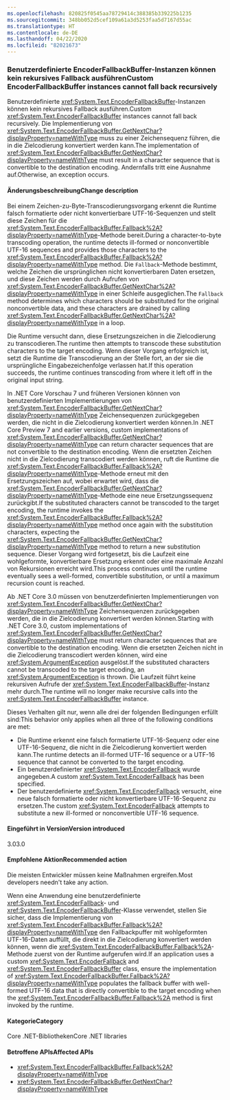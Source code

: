 ```yaml
---
ms.openlocfilehash: 820825f0545aa78729414c388385b339225b1235
ms.sourcegitcommit: 348bb052d5cef109a61a3d5253faa5d7167d55ac
ms.translationtype: HT
ms.contentlocale: de-DE
ms.lasthandoff: 04/22/2020
ms.locfileid: "82021673"
---
```

### <a name="custom-encoderfallbackbuffer-instances-cannot-fall-back-recursively"></a><span data-ttu-id="0379a-101">Benutzerdefinierte EncoderFallbackBuffer-Instanzen können kein rekursives Fallback ausführen</span><span class="sxs-lookup"><span data-stu-id="0379a-101">Custom EncoderFallbackBuffer instances cannot fall back recursively</span></span>

<span data-ttu-id="0379a-102">Benutzerdefinierte <xref:System.Text.EncoderFallbackBuffer>-Instanzen können kein rekursives Fallback ausführen.</span><span class="sxs-lookup"><span data-stu-id="0379a-102">Custom <xref:System.Text.EncoderFallbackBuffer> instances cannot fall back recursively.</span></span> <span data-ttu-id="0379a-103">Die Implementierung von <xref:System.Text.EncoderFallbackBuffer.GetNextChar?displayProperty=nameWithType> muss zu einer Zeichensequenz führen, die in die Zielcodierung konvertiert werden kann.</span><span class="sxs-lookup"><span data-stu-id="0379a-103">The implementation of <xref:System.Text.EncoderFallbackBuffer.GetNextChar?displayProperty=nameWithType> must result in a character sequence that is convertible to the destination encoding.</span></span> <span data-ttu-id="0379a-104">Andernfalls tritt eine Ausnahme auf.</span><span class="sxs-lookup"><span data-stu-id="0379a-104">Otherwise, an exception occurs.</span></span>

#### <a name="change-description"></a><span data-ttu-id="0379a-105">Änderungsbeschreibung</span><span class="sxs-lookup"><span data-stu-id="0379a-105">Change description</span></span>

<span data-ttu-id="0379a-106">Bei einem Zeichen-zu-Byte-Transcodierungsvorgang erkennt die Runtime falsch formatierte oder nicht konvertierbare UTF-16-Sequenzen und stellt diese Zeichen für die <xref:System.Text.EncoderFallbackBuffer.Fallback%2A?displayProperty=nameWithType>-Methode bereit.</span><span class="sxs-lookup"><span data-stu-id="0379a-106">During a character-to-byte transcoding operation, the runtime detects ill-formed or nonconvertible UTF-16 sequences and provides those characters to the <xref:System.Text.EncoderFallbackBuffer.Fallback%2A?displayProperty=nameWithType> method.</span></span> <span data-ttu-id="0379a-107">Die `Fallback`-Methode bestimmt, welche Zeichen die ursprünglichen nicht konvertierbaren Daten ersetzen, und diese Zeichen werden durch Aufrufen von <xref:System.Text.EncoderFallbackBuffer.GetNextChar%2A?displayProperty=nameWithType> in einer Schleife ausgeglichen.</span><span class="sxs-lookup"><span data-stu-id="0379a-107">The `Fallback` method determines which characters should be substituted for the original nonconvertible data, and these characters are drained by calling <xref:System.Text.EncoderFallbackBuffer.GetNextChar%2A?displayProperty=nameWithType> in a loop.</span></span>

<span data-ttu-id="0379a-108">Die Runtime versucht dann, diese Ersetzungszeichen in die Zielcodierung zu transcodieren.</span><span class="sxs-lookup"><span data-stu-id="0379a-108">The runtime then attempts to transcode these substitution characters to the target encoding.</span></span> <span data-ttu-id="0379a-109">Wenn dieser Vorgang erfolgreich ist, setzt die Runtime die Transcodierung an der Stelle fort, an der sie die ursprüngliche Eingabezeichenfolge verlassen hat.</span><span class="sxs-lookup"><span data-stu-id="0379a-109">If this operation succeeds, the runtime continues transcoding from where it left off in the original input string.</span></span>

<span data-ttu-id="0379a-110">In .NET Core Vorschau 7 und früheren Versionen können von benutzerdefinierten Implementierungen von <xref:System.Text.EncoderFallbackBuffer.GetNextChar?displayProperty=nameWithType> Zeichensequenzen zurückgegeben werden, die nicht in die Zielcodierung konvertiert werden können.</span><span class="sxs-lookup"><span data-stu-id="0379a-110">In .NET Core Preview 7 and earlier versions, custom implementations of <xref:System.Text.EncoderFallbackBuffer.GetNextChar?displayProperty=nameWithType> can return character sequences that are not convertible to the destination encoding.</span></span> <span data-ttu-id="0379a-111">Wenn die ersetzten Zeichen nicht in die Zielcodierung transcodiert werden können, ruft die Runtime die <xref:System.Text.EncoderFallbackBuffer.Fallback%2A?displayProperty=nameWithType>-Methode erneut mit den Ersetzungszeichen auf, wobei erwartet wird, dass die <xref:System.Text.EncoderFallbackBuffer.GetNextChar?displayProperty=nameWithType>-Methode eine neue Ersetzungssequenz zurückgibt.</span><span class="sxs-lookup"><span data-stu-id="0379a-111">If the substituted characters cannot be transcoded to the target encoding, the runtime invokes the <xref:System.Text.EncoderFallbackBuffer.Fallback%2A?displayProperty=nameWithType> method once again with the substitution characters, expecting the <xref:System.Text.EncoderFallbackBuffer.GetNextChar?displayProperty=nameWithType> method to return a new substitution sequence.</span></span> <span data-ttu-id="0379a-112">Dieser Vorgang wird fortgesetzt, bis die Laufzeit eine wohlgeformte, konvertierbare Ersetzung erkennt oder eine maximale Anzahl von Rekursionen erreicht wird.</span><span class="sxs-lookup"><span data-stu-id="0379a-112">This process continues until the runtime eventually sees a well-formed, convertible substitution, or until a maximum recursion count is reached.</span></span>

<span data-ttu-id="0379a-113">Ab .NET Core 3.0 müssen von benutzerdefinierten Implementierungen von <xref:System.Text.EncoderFallbackBuffer.GetNextChar?displayProperty=nameWithType> Zeichensequenzen zurückgegeben werden, die in die Zielcodierung konvertiert werden können.</span><span class="sxs-lookup"><span data-stu-id="0379a-113">Starting with .NET Core 3.0, custom implementations of <xref:System.Text.EncoderFallbackBuffer.GetNextChar?displayProperty=nameWithType> must return character sequences that are convertible to the destination encoding.</span></span> <span data-ttu-id="0379a-114">Wenn die ersetzten Zeichen nicht in die Zielcodierung transcodiert werden können, wird eine <xref:System.ArgumentException> ausgelöst.</span><span class="sxs-lookup"><span data-stu-id="0379a-114">If the substituted characters cannot be transcoded to the target encoding, an <xref:System.ArgumentException> is thrown.</span></span> <span data-ttu-id="0379a-115">Die Laufzeit führt keine rekursiven Aufrufe der <xref:System.Text.EncoderFallbackBuffer>-Instanz mehr durch.</span><span class="sxs-lookup"><span data-stu-id="0379a-115">The runtime will no longer make recursive calls into the <xref:System.Text.EncoderFallbackBuffer> instance.</span></span>

<span data-ttu-id="0379a-116">Dieses Verhalten gilt nur, wenn alle drei der folgenden Bedingungen erfüllt sind:</span><span class="sxs-lookup"><span data-stu-id="0379a-116">This behavior only applies when all three of the following conditions are met:</span></span>

- <span data-ttu-id="0379a-117">Die Runtime erkennt eine falsch formatierte UTF-16-Sequenz oder eine UTF-16-Sequenz, die nicht in die Zielcodierung konvertiert werden kann.</span><span class="sxs-lookup"><span data-stu-id="0379a-117">The runtime detects an ill-formed UTF-16 sequence or a UTF-16 sequence that cannot be converted to the target encoding.</span></span>
- <span data-ttu-id="0379a-118">Ein benutzerdefinierter <xref:System.Text.EncoderFallback> wurde angegeben.</span><span class="sxs-lookup"><span data-stu-id="0379a-118">A custom <xref:System.Text.EncoderFallback> has been specified.</span></span>
- <span data-ttu-id="0379a-119">Der benutzerdefinierte <xref:System.Text.EncoderFallback> versucht, eine neue falsch formatierte oder nicht konvertierbare UTF-16-Sequenz zu ersetzen.</span><span class="sxs-lookup"><span data-stu-id="0379a-119">The custom <xref:System.Text.EncoderFallback> attempts to substitute a new ill-formed or nonconvertible UTF-16 sequence.</span></span>

#### <a name="version-introduced"></a><span data-ttu-id="0379a-120">Eingeführt in Version</span><span class="sxs-lookup"><span data-stu-id="0379a-120">Version introduced</span></span>

<span data-ttu-id="0379a-121">3.0</span><span class="sxs-lookup"><span data-stu-id="0379a-121">3.0</span></span>

#### <a name="recommended-action"></a><span data-ttu-id="0379a-122">Empfohlene Aktion</span><span class="sxs-lookup"><span data-stu-id="0379a-122">Recommended action</span></span>

<span data-ttu-id="0379a-123">Die meisten Entwickler müssen keine Maßnahmen ergreifen.</span><span class="sxs-lookup"><span data-stu-id="0379a-123">Most developers needn't take any action.</span></span>

<span data-ttu-id="0379a-124">Wenn eine Anwendung eine benutzerdefinierte <xref:System.Text.EncoderFallback>- und <xref:System.Text.EncoderFallbackBuffer>-Klasse verwendet, stellen Sie sicher, dass die Implementierung von <xref:System.Text.EncoderFallbackBuffer.Fallback%2A?displayProperty=nameWithType> den Fallbackpuffer mit wohlgeformten UTF-16-Daten auffüllt, die direkt in die Zielcodierung konvertiert werden können, wenn die <xref:System.Text.EncoderFallbackBuffer.Fallback%2A>-Methode zuerst von der Runtime aufgerufen wird.</span><span class="sxs-lookup"><span data-stu-id="0379a-124">If an application uses a custom <xref:System.Text.EncoderFallback> and <xref:System.Text.EncoderFallbackBuffer> class, ensure the implementation of <xref:System.Text.EncoderFallbackBuffer.Fallback%2A?displayProperty=nameWithType> populates the fallback buffer with well-formed UTF-16 data that is directly convertible to the target encoding when the <xref:System.Text.EncoderFallbackBuffer.Fallback%2A> method is first invoked by the runtime.</span></span>

#### <a name="category"></a><span data-ttu-id="0379a-125">Kategorie</span><span class="sxs-lookup"><span data-stu-id="0379a-125">Category</span></span>

<span data-ttu-id="0379a-126">Core .NET-Bibliotheken</span><span class="sxs-lookup"><span data-stu-id="0379a-126">Core .NET libraries</span></span>

#### <a name="affected-apis"></a><span data-ttu-id="0379a-127">Betroffene APIs</span><span class="sxs-lookup"><span data-stu-id="0379a-127">Affected APIs</span></span>

- <xref:System.Text.EncoderFallbackBuffer.Fallback%2A?displayProperty=nameWithType>
- <xref:System.Text.EncoderFallbackBuffer.GetNextChar?displayProperty=nameWithType>

<!--

### Affected APIs

- `Overload:System.Text.EncoderFallbackBuffer.Fallback`
- `M:System.Text.EncoderFallbackBuffer.GetNextChar`

-->
